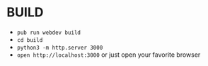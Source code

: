# BUILD

* `pub run webdev build` 
* `cd build`
* `python3 -m http.server 3000`
* `open http://localhost:3000` or just open your favorite browser
